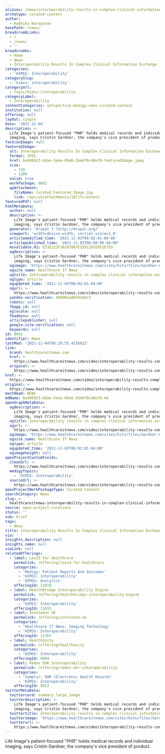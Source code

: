 ```yaml
---
aliases: /news/interoperability-results-in-complex-clinical-information-exchange
archetype: curated-content
author:
  - Radhika Narayanan
basePath: /news/
breadcrumbLinks:
  - /
  - /news/
  - ''
breadcrumbs:
  - Home
  - News
  - Interoperability Results In Complex Clinical Information Exchange
categories:
  - 'HIMSS: Interoperability'
categorySlug:
  - 'himss: interoperability'
categoryUrl:
  - topic/himss-interoperability
categoryLabel:
  - Interoperability
contentCategories: netspective-medigy-news-curated-content
institution: null
offering: null
layOut: single
date: '2021-11-04'
description: >-
  Life Image's patient-focused "PHR" holds medical records and individual
  imaging, says Cristin Gardner, the company's vice president of product.&nbsp;
favIconImage: null
featuredImage:
  alt: Interoperability Results In Complex Clinical Information Exchange
  format: JPEG
  href: 6a496923-b8ae-5eae-89a6-2beb70c48e70-featuredImage.jpeg
  size:
    - 720
    - 1280
  valid: true
  workPackage: 9662
  wpAttachment:
    fileName: Curated_Featured_Image.jpg
    link: /api/v3/attachments/18717/content
featuredPdf: null
htmlMetaData:
  author: null
  description: >-
    Life Image's patient-focused "PHR" holds medical records and individual
    imaging, says Cristin Gardner, the company's vice president of product.
  generator: 'Drupal 7 (http://drupal.org)'
  viewport: 'width=device-width, initial-scale=1.0'
  articlemodified_time: '2021-11-03T06:02:01-04:00'
  articlepublished_time: '2021-11-03T06:00:00-04:00'
  msvalidate.01: E23E222F362070D7E155C1DCE851E7E9
  ogdescription: >-
    Life Image's patient-focused "PHR" holds medical records and individual
    imaging, says Cristin Gardner, the company's vice president of product.
  ogimage: 'https://www.healthcareitnews.com/sites/hitn/files/Gardner-C.jpg'
  ogsite_name: Healthcare IT News
  ogtitle: Interoperability results in complex clinical information exchange
  ogtype: article
  ogupdated_time: '2021-11-03T06:02:01-04:00'
  ogurl: >-
    https://www.healthcareitnews.com/video/interoperability-results-complex-clinical-information-exchange
  yandex-verification: 4b898aad0783a623
  robots: null
  fbapp_id: null
  oglocale: null
  fbadmins: null
  articlepublisher: null
  google-site-verification: null
  keywords: null
id: 9662
identifier: News
lastMod: '2021-11-04T08:26:55.415692Z'
link:
  brand: healthcareitnews.com
  href: >-
    https://www.healthcareitnews.com/video/interoperability-results-complex-clinical-information-exchange
  original: >-
    https://www.healthcareitnews.com/video/interoperability-results-complex-clinical-information-exchange
href: >-
  https://www.healthcareitnews.com/video/interoperability-results-complex-clinical-information-exchange
original: >-
  https://www.healthcareitnews.com/video/interoperability-results-complex-clinical-information-exchange
mastHead: NEWS
mdName: 6a496923-b8ae-5eae-89a6-2beb70c48e70.md
openGraphMetaData:
  ogdescription: >-
    Life Image's patient-focused "PHR" holds medical records and individual
    imaging, says Cristin Gardner, the company's vice president of product.
  ogtitle: Interoperability results in complex clinical information exchange
  ogurl: >-
    https://www.healthcareitnews.com/video/interoperability-results-complex-clinical-information-exchange
  ogimage: 'https://www.healthcareitnews.com/sites/hitn/files/Gardner-C.jpg'
  ogsite_name: Healthcare IT News
  ogtype: article
  ogupdated_time: '2021-11-03T06:02:01-04:00'
  ogimageheight: null
openProjectCustomFields:
  cleanUrl: >-
    https://www.healthcareitnews.com/video/interoperability-results-complex-clinical-information-exchange
  medigyTopics:
    - 'HIMSS: Interoperability'
  sourceUrl: >-
    https://www.healthcareitnews.com/video/interoperability-results-complex-clinical-information-exchange
openProjectWorkPackageType: Curated Content
searchCategory: News
slug: >-
  healthcareitnews-interoperability-results-in-complex-clinical-information-exchange
source: open-project-curations
status: ''
sub: brief
tags:
  - News
title: Interoperability Results In Complex Clinical Information Exchange
via: ' '
insights_description: null
insights_name: null
viaLink: null
relatedOfferings:
  - label: LexID for Healthcare
    permalink: /offering/lexid-for-healthcare
    categories:
      - 'Medigy: Patient Reports And Outcomes'
      - 'HIMSS: Interoperability'
      - 'HIMSS: Analytics'
    offeringId: 12818
  - label: HealthBridge Interoperability Engine
    permalink: /offering/healthbridge-interoperability-engine
    categories:
      - 'HIMSS: Interoperability'
    offeringId: 11615
  - label: InteleOne XE
    permalink: /offering/inteleone-xe
    categories:
      - 'Healthcare IT News: Imaging Technology'
      - 'HIMSS: Interoperability'
    offeringId: 11367
  - label: HealthUnity
    permalink: /offering/healthunity
    categories:
      - 'HIMSS: Interoperability'
    offeringId: 9904
  - label: Redox EHR Interoperability
    permalink: /offering/redox-ehr-interoperability
    categories:
      - 'Symplur: EHR (Electronic Health Record)'
      - 'HIMSS: Interoperability'
    offeringId: 9813
twitterMetaData:
  twittercard: summary_large_image
  twitterdescription: >-
    Life Image's patient-focused "PHR" holds medical records and individual
    imaging, says Cristin Gardner, the company's vice president of product.
  twittertitle: Interoperability results in complex clinical information exchange
  twitterimage: 'https://www.healthcareitnews.com/sites/hitn/files/Gardner-C.jpg'
  twitterurl: >-
    https://www.healthcareitnews.com/video/interoperability-results-complex-clinical-information-exchange
---
```

<p>Life Image's patient-focused "PHR" holds medical records and individual imaging, says Cristin Gardner, the company's vice president of product.<br>&nbsp;</p>